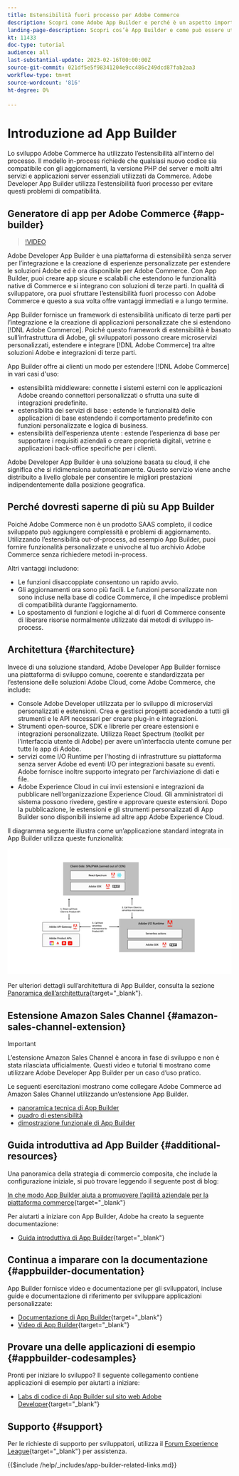 ```yaml
---
title: Estensibilità fuori processo per Adobe Commerce
description: Scopri come Adobe App Builder e perché è un aspetto importante dell’estensibilità fuori processo.
landing-page-description: Scopri cos’è App Builder e come può essere utile con le strategie di sviluppo di Adobe Commerce.
kt: 11433
doc-type: tutorial
audience: all
last-substantial-update: 2023-02-16T00:00:00Z
source-git-commit: 021df5e5f98341204e9cc486c249dcd87fab2aa3
workflow-type: tm+mt
source-wordcount: '816'
ht-degree: 0%

---
```



# Introduzione ad App Builder

Lo sviluppo Adobe Commerce ha utilizzato l’estensibilità all’interno del processo. Il modello in-process richiede che qualsiasi nuovo codice sia compatibile con gli aggiornamenti, la versione PHP del server e molti altri servizi e applicazioni server essenziali utilizzati da Commerce. Adobe Developer App Builder utilizza l’estensibilità fuori processo per evitare questi problemi di compatibilità.

## Generatore di app per Adobe Commerce {#app-builder}

>[!VIDEO](https://video.tv.adobe.com/v/3412839)

Adobe Developer App Builder è una piattaforma di estensibilità senza server per l’integrazione e la creazione di esperienze personalizzate per estendere le soluzioni Adobe ed è ora disponibile per Adobe Commerce. Con App Builder, puoi creare app sicure e scalabili che estendono le funzionalità native di Commerce e si integrano con soluzioni di terze parti. In qualità di sviluppatore, ora puoi sfruttare l’estensibilità fuori processo con Adobe Commerce e questo a sua volta offre vantaggi immediati e a lungo termine.

App Builder fornisce un framework di estensibilità unificato di terze parti per l’integrazione e la creazione di applicazioni personalizzate che si estendono [!DNL Adobe Commerce]. Poiché questo framework di estensibilità è basato sull’infrastruttura di Adobe, gli sviluppatori possono creare microservizi personalizzati, estendere e integrare [!DNL Adobe Commerce] tra altre soluzioni Adobe e integrazioni di terze parti.

App Builder offre ai clienti un modo per estendere [!DNL Adobe Commerce] in vari casi d&#39;uso:

* estensibilità middleware: connette i sistemi esterni con le applicazioni Adobe creando connettori personalizzati o sfrutta una suite di integrazioni predefinite.
* estensibilità dei servizi di base : estende le funzionalità delle applicazioni di base estendendo il comportamento predefinito con funzioni personalizzate e logica di business.
* estensibilità dell’esperienza utente : estende l’esperienza di base per supportare i requisiti aziendali o creare proprietà digitali, vetrine e applicazioni back-office specifiche per i clienti.

Adobe Developer App Builder è una soluzione basata su cloud, il che significa che si ridimensiona automaticamente. Questo servizio viene anche distribuito a livello globale per consentire le migliori prestazioni indipendentemente dalla posizione geografica.

## Perché dovresti saperne di più su App Builder

Poiché Adobe Commerce non è un prodotto SAAS completo, il codice sviluppato può aggiungere complessità e problemi di aggiornamento. Utilizzando l’estensibilità out-of-process, ad esempio App Builder, puoi fornire funzionalità personalizzate e univoche al tuo archivio Adobe Commerce senza richiedere metodi in-process.

Altri vantaggi includono:

* Le funzioni disaccoppiate consentono un rapido avvio.
* Gli aggiornamenti ora sono più facili. Le funzioni personalizzate non sono incluse nella base di codice Commerce, il che impedisce problemi di compatibilità durante l’aggiornamento.
* Lo spostamento di funzioni e logiche al di fuori di Commerce consente di liberare risorse normalmente utilizzate dai metodi di sviluppo in-process.

## Architettura {#architecture}

Invece di una soluzione standard, Adobe Developer App Builder fornisce una piattaforma di sviluppo comune, coerente e standardizzata per l’estensione delle soluzioni Adobe Cloud, come Adobe Commerce, che include:

* Console Adobe Developer utilizzata per lo sviluppo di microservizi personalizzati e estensioni. Crea e gestisci progetti accedendo a tutti gli strumenti e le API necessari per creare plug-in e integrazioni.
* Strumenti open-source, SDK e librerie per creare estensioni e integrazioni personalizzate. Utilizza React Spectrum (toolkit per l’interfaccia utente di Adobe) per avere un’interfaccia utente comune per tutte le app di Adobe.
* servizi come I/O Runtime per l&#39;hosting di infrastrutture su piattaforma senza server Adobe ed eventi I/O per integrazioni basate su eventi. Adobe fornisce inoltre supporto integrato per l’archiviazione di dati e file.
* Adobe Experience Cloud in cui invii estensioni e integrazioni da pubblicare nell’organizzazione Experience Cloud. Gli amministratori di sistema possono rivedere, gestire e approvare queste estensioni. Dopo la pubblicazione, le estensioni e gli strumenti personalizzati di App Builder sono disponibili insieme ad altre app Adobe Experience Cloud.

Il diagramma seguente illustra come un’applicazione standard integrata in App Builder utilizza queste funzionalità:

![Architettura](/help/assets/app-builder/app-builder-architecture.jpeg)

Per ulteriori dettagli sull’architettura di App Builder, consulta la sezione [Panoramica dell’architettura](https://developer.adobe.com/app-builder/docs/guides/){target="_blank"}.

## Estensione Amazon Sales Channel {#amazon-sales-channel-extension}

>[!IMPORTANT]
>
>L’estensione Amazon Sales Channel è ancora in fase di sviluppo e non è stata rilasciata ufficialmente.  Questi video e tutorial ti mostrano come utilizzare Adobe Developer App Builder per un caso d’uso pratico.

Le seguenti esercitazioni mostrano come collegare Adobe Commerce ad Amazon Sales Channel utilizzando un’estensione App Builder.

* [panoramica tecnica di App Builder](../app-builder/app-builder-technical-overview.md)
* [quadro di estensibilità](../app-builder/extensibility-framework-commerce-eventing.md)
* [dimostrazione funzionale di App Builder](../app-builder/app-builder-functional-demonstration.md)

## Guida introduttiva ad App Builder {#additional-resources}

Una panoramica della strategia di commercio composita, che include la configurazione iniziale, si può trovare leggendo il seguente post di blog:

[In che modo App Builder aiuta a promuovere l’agilità aziendale per la piattaforma commerce](https://business.adobe.com/blog/how-to/how-app-builder-helps-you-implement-a-composable-commerce-strategy){target="_blank"}

Per aiutarti a iniziare con App Builder, Adobe ha creato la seguente documentazione:

* [Guida introduttiva di App Builder](https://developer.adobe.com/app-builder/docs/getting_started/){target="_blank"}

## Continua a imparare con la documentazione {#appbuilder-documentation}

App Builder fornisce video e documentazione per gli sviluppatori, incluse guide e documentazione di riferimento per sviluppare applicazioni personalizzate:

* [Documentazione di App Builder](https://developer.adobe.com/app-builder/docs/overview/){target="_blank"}
* [Video di App Builder](https://www.youtube.com/playlist?list=PLcVEYUqU7VRfDij-Jbjyw8S8EzW073F_o){target="_blank"}

## Provare una delle applicazioni di esempio {#appbuilder-codesamples}

Pronti per iniziare lo sviluppo? Il seguente collegamento contiene applicazioni di esempio per aiutarti a iniziare:

* [Labs di codice di App Builder sul sito web Adobe Developer](https://developer.adobe.com/app-builder/docs/resources/){target="_blank"}

## Supporto {#support}

Per le richieste di supporto per sviluppatori, utilizza il [Forum Experience League](https://experienceleaguecommunities.adobe.com/t5/app-builder/ct-p/project-firefly){target="_blank"} per assistenza.

{{$include /help/_includes/app-builder-related-links.md}}
